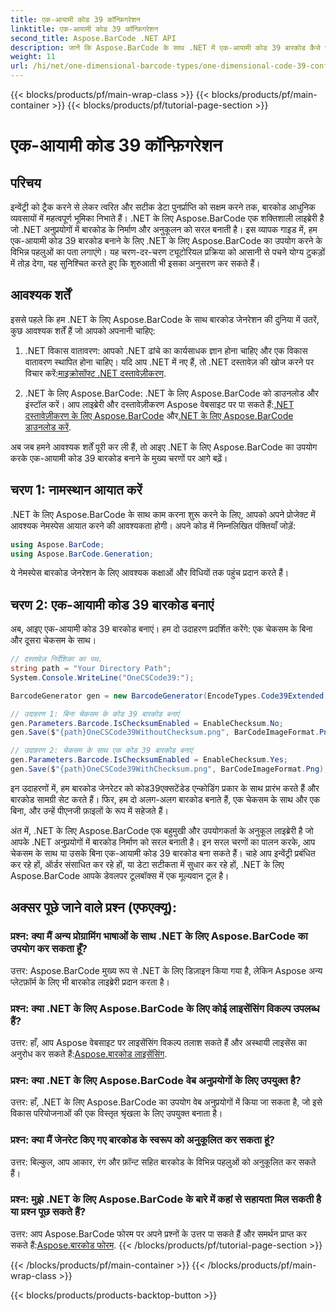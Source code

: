```yaml
---
title: एक-आयामी कोड 39 कॉन्फ़िगरेशन
linktitle: एक-आयामी कोड 39 कॉन्फ़िगरेशन
second_title: Aspose.BarCode .NET API
description: जानें कि Aspose.BarCode के साथ .NET में एक-आयामी कोड 39 बारकोड कैसे जनरेट करें। डेवलपर्स के लिए चरण-दर-चरण मार्गदर्शिका.
weight: 11
url: /hi/net/one-dimensional-barcode-types/one-dimensional-code-39-configuration/
---
```


{{< blocks/products/pf/main-wrap-class >}}
{{< blocks/products/pf/main-container >}}
{{< blocks/products/pf/tutorial-page-section >}}

# एक-आयामी कोड 39 कॉन्फ़िगरेशन


## परिचय

इन्वेंट्री को ट्रैक करने से लेकर त्वरित और सटीक डेटा पुनर्प्राप्ति को सक्षम करने तक, बारकोड आधुनिक व्यवसायों में महत्वपूर्ण भूमिका निभाते हैं। .NET के लिए Aspose.BarCode एक शक्तिशाली लाइब्रेरी है जो .NET अनुप्रयोगों में बारकोड के निर्माण और अनुकूलन को सरल बनाती है। इस व्यापक गाइड में, हम एक-आयामी कोड 39 बारकोड बनाने के लिए .NET के लिए Aspose.BarCode का उपयोग करने के विभिन्न पहलुओं का पता लगाएंगे। यह चरण-दर-चरण ट्यूटोरियल प्रक्रिया को आसानी से पचने योग्य टुकड़ों में तोड़ देगा, यह सुनिश्चित करते हुए कि शुरुआती भी इसका अनुसरण कर सकते हैं।

## आवश्यक शर्तें

इससे पहले कि हम .NET के लिए Aspose.BarCode के साथ बारकोड जेनरेशन की दुनिया में उतरें, कुछ आवश्यक शर्तें हैं जो आपको अपनानी चाहिए:

1.  .NET विकास वातावरण: आपको .NET ढांचे का कार्यसाधक ज्ञान होना चाहिए और एक विकास वातावरण स्थापित होना चाहिए। यदि आप .NET में नए हैं, तो .NET दस्तावेज़ की खोज करने पर विचार करें:[माइक्रोसॉफ्ट .NET दस्तावेज़ीकरण](https://docs.microsoft.com/en-us/dotnet/).

2. .NET के लिए Aspose.BarCode: .NET के लिए Aspose.BarCode को डाउनलोड और इंस्टॉल करें। आप लाइब्रेरी और दस्तावेज़ीकरण Aspose वेबसाइट पर पा सकते हैं:[.NET दस्तावेज़ीकरण के लिए Aspose.BarCode](https://reference.aspose.com/barcode/net/) और[.NET के लिए Aspose.BarCode डाउनलोड करें](https://releases.aspose.com/barcode/net/).

अब जब हमने आवश्यक शर्तें पूरी कर ली हैं, तो आइए .NET के लिए Aspose.BarCode का उपयोग करके एक-आयामी कोड 39 बारकोड बनाने के मुख्य चरणों पर आगे बढ़ें।

## चरण 1: नामस्थान आयात करें
.NET के लिए Aspose.BarCode के साथ काम करना शुरू करने के लिए, आपको अपने प्रोजेक्ट में आवश्यक नेमस्पेस आयात करने की आवश्यकता होगी। अपने कोड में निम्नलिखित पंक्तियाँ जोड़ें:

```csharp
using Aspose.BarCode;
using Aspose.BarCode.Generation;
```

ये नेमस्पेस बारकोड जेनरेशन के लिए आवश्यक कक्षाओं और विधियों तक पहुंच प्रदान करते हैं।

## चरण 2: एक-आयामी कोड 39 बारकोड बनाएं

अब, आइए एक-आयामी कोड 39 बारकोड बनाएं। हम दो उदाहरण प्रदर्शित करेंगे: एक चेकसम के बिना और दूसरा चेकसम के साथ।

```csharp
// दस्तावेज़ निर्देशिका का पथ.
string path = "Your Directory Path";
System.Console.WriteLine("OneCSCode39:");

BarcodeGenerator gen = new BarcodeGenerator(EncodeTypes.Code39Extended, "CODE");

// उदाहरण 1: बिना चेकसम के कोड 39 बारकोड बनाएं
gen.Parameters.Barcode.IsChecksumEnabled = EnableChecksum.No;
gen.Save($"{path}OneCSCode39WithoutChecksum.png", BarCodeImageFormat.Png);

// उदाहरण 2: चेकसम के साथ एक कोड 39 बारकोड बनाएं
gen.Parameters.Barcode.IsChecksumEnabled = EnableChecksum.Yes;
gen.Save($"{path}OneCSCode39WithChecksum.png", BarCodeImageFormat.Png);
```

इन उदाहरणों में, हम बारकोड जेनरेटर को कोड39एक्सटेंडेड एन्कोडिंग प्रकार के साथ प्रारंभ करते हैं और बारकोड सामग्री सेट करते हैं। फिर, हम दो अलग-अलग बारकोड बनाते हैं, एक चेकसम के साथ और एक बिना, और उन्हें पीएनजी फ़ाइलों के रूप में सहेजते हैं।

अंत में, .NET के लिए Aspose.BarCode एक बहुमुखी और उपयोगकर्ता के अनुकूल लाइब्रेरी है जो आपके .NET अनुप्रयोगों में बारकोड निर्माण को सरल बनाती है। इन सरल चरणों का पालन करके, आप चेकसम के साथ या उसके बिना एक-आयामी कोड 39 बारकोड बना सकते हैं। चाहे आप इन्वेंट्री प्रबंधित कर रहे हों, ऑर्डर संसाधित कर रहे हों, या डेटा सटीकता में सुधार कर रहे हों, .NET के लिए Aspose.BarCode आपके डेवलपर टूलबॉक्स में एक मूल्यवान टूल है।

## अक्सर पूछे जाने वाले प्रश्न (एफएक्यू):

### प्रश्न: क्या मैं अन्य प्रोग्रामिंग भाषाओं के साथ .NET के लिए Aspose.BarCode का उपयोग कर सकता हूँ?
उत्तर: Aspose.BarCode मुख्य रूप से .NET के लिए डिज़ाइन किया गया है, लेकिन Aspose अन्य प्लेटफ़ॉर्म के लिए भी बारकोड लाइब्रेरी प्रदान करता है।

### प्रश्न: क्या .NET के लिए Aspose.BarCode के लिए कोई लाइसेंसिंग विकल्प उपलब्ध हैं?
उत्तर: हाँ, आप Aspose वेबसाइट पर लाइसेंसिंग विकल्प तलाश सकते हैं और अस्थायी लाइसेंस का अनुरोध कर सकते हैं:[Aspose.बारकोड लाइसेंसिंग](https://purchase.aspose.com/temporary-license/).

### प्रश्न: क्या .NET के लिए Aspose.BarCode वेब अनुप्रयोगों के लिए उपयुक्त है?
उत्तर: हाँ, .NET के लिए Aspose.BarCode का उपयोग वेब अनुप्रयोगों में किया जा सकता है, जो इसे विकास परियोजनाओं की एक विस्तृत श्रृंखला के लिए उपयुक्त बनाता है।

### प्रश्न: क्या मैं जेनरेट किए गए बारकोड के स्वरूप को अनुकूलित कर सकता हूं?
उत्तर: बिल्कुल, आप आकार, रंग और फ़ॉन्ट सहित बारकोड के विभिन्न पहलुओं को अनुकूलित कर सकते हैं।

### प्रश्न: मुझे .NET के लिए Aspose.BarCode के बारे में कहां से सहायता मिल सकती है या प्रश्न पूछ सकते हैं?
 उत्तर: आप Aspose.BarCode फोरम पर अपने प्रश्नों के उत्तर पा सकते हैं और समर्थन प्राप्त कर सकते हैं:[Aspose.बारकोड फोरम](https://forum.aspose.com/c/barcode/13).
{{< /blocks/products/pf/tutorial-page-section >}}

{{< /blocks/products/pf/main-container >}}
{{< /blocks/products/pf/main-wrap-class >}}

{{< blocks/products/products-backtop-button >}}
